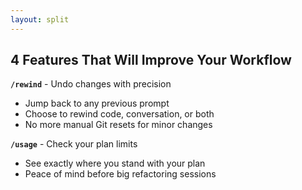 ```yaml
---
layout: split
---
```


## 4 Features That Will Improve Your Workflow

**`/rewind`** - Undo changes with precision
- Jump back to any previous prompt
- Choose to rewind code, conversation, or both
- No more manual Git resets for minor changes

**`/usage`** - Check your plan limits
- See exactly where you stand with your plan
- Peace of mind before big refactoring sessions
